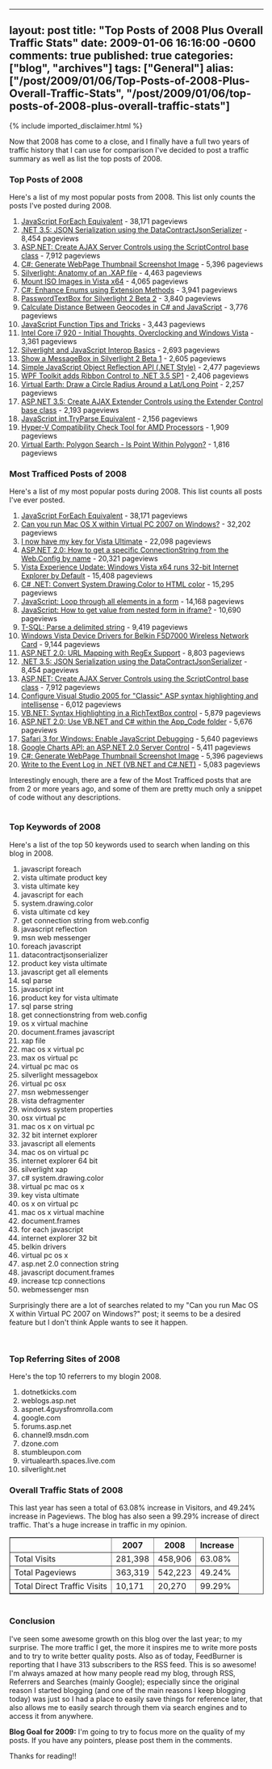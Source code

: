   ---
  layout: post
  title: "Top Posts of 2008 Plus Overall Traffic Stats"
  date: 2009-01-06 16:16:00 -0600
  comments: true
  published: true
  categories: ["blog", "archives"]
  tags: ["General"]
  alias: ["/post/2009/01/06/Top-Posts-of-2008-Plus-Overall-Traffic-Stats", "/post/2009/01/06/top-posts-of-2008-plus-overall-traffic-stats"]
  ---
<!-- more -->
{% include imported_disclaimer.html %}
<p>
Now that 2008 has come to a close, and I finally have a full two years of traffic history that I can use for comparison I&#39;ve decided to post a traffic summary as well as list the top posts of 2008.
</p>
<h3>Top Posts of 2008</h3>
<p>
Here&#39;s a list of my most popular posts from 2008. This list only counts the posts I&#39;ve posted during 2008.
</p>
<ol>
	<li><a href="/post.aspx?id=f0843935-2753-4621-b521-7d41a180c28f">JavaScript ForEach Equivalent</a> - 38,171 pageviews</li>
	<li><a href="/post.aspx?id=5ad641db-7f0e-499c-a653-e388b441caf9">.NET 3.5: JSON Serialization using the DataContractJsonSerializer</a> - 8,454 pageviews</li>
	<li><a href="/post.aspx?id=e78fc882-c172-46bd-ac8c-3a8d5ea56b14">ASP.NET: Create AJAX Server Controls using the ScriptControl base class</a> - 7,912 pageviews</li>
	<li><a href="/post.aspx?id=2a628f30-fe83-4e44-a34b-f31be76d1b4f">C#: Generate WebPage Thumbnail Screenshot Image</a> - 5,396 pageviews</li>
	<li><a href="/post.aspx?id=96ea5cad-e161-4bbb-b90a-12522b711312">Silverlight: Anatomy of an .XAP file</a> - 4,463 pageviews</li>
	<li><a href="/post.aspx?id=b62b14ef-179a-4c1b-ba5e-dc58d3c80584">Mount ISO Images in Vista x64</a> - 4,065 pageviews</li>
	<li><a href="/post.aspx?id=4bc01ef2-0463-4739-aa4d-bfe73c7a00bb">C#: Enhance Enums using Extension Methods</a> - 3,941 pageviews</li>
	<li><a href="/post.aspx?id=6dcdf7a5-de21-4639-8002-8955ea7e7674">PasswordTextBox for Silverlight 2 Beta 2</a> - 3,840 pageviews</li>
	<li><a href="/post.aspx?id=3bd04a2e-7df6-48d5-a359-1cbc3764889e">Calculate Distance Between Geocodes in C# and JavaScript</a> - 3,776 pageviews</li>
	<li><a href="/post.aspx?id=7847c5f4-64eb-4ca3-9c15-9992806d9aa2">JavaScript Function Tips and Tricks</a> - 3,443 pageviews</li>
	<li><a href="/post.aspx?id=84cffaa2-1856-4b3d-b7fc-5c74126bd318">Intel Core i7 920 - Initial Thoughts, Overclocking and Windows Vista</a> - 3,361 pageviews</li>
	<li><a href="/post.aspx?id=8d7249a9-22fa-4075-af7b-d0de77c02cbf">Silverlight and JavaScript Interop Basics</a> - 2,693 pageviews</li>
	<li><a href="/post.aspx?id=ae6cc53b-9e51-4355-a682-a6466af963cf">Show a MessageBox in Silverlight 2 Beta 1</a> - 2,605 pageviews</li>
	<li><a href="/post.aspx?id=591b5d4e-b2a6-4b3b-a613-0bcc74f35219">Simple JavaScript Object Reflection API (.NET Style)</a> - 2,477 pageviews</li>
	<li><a href="/post.aspx?id=195a44a8-f7ab-4fb0-8038-e88e67b3c10c">WPF Toolkit adds Ribbon Control to .NET 3.5 SP1</a> - 2,406 pageviews<br />
	</li>
	<li><a href="/post.aspx?id=1e2824a0-3bef-4707-8f18-a624ad784432">Virtual Earth: Draw a Circle Radius Around a Lat/Long Point</a> - 2,257 pageviews</li>
	<li><a href="/post.aspx?id=ba924765-2328-4995-a254-6a88d4e4ac11">ASP.NET 3.5: Create AJAX Extender Controls using the Extender Control base class</a> - 2,193 pageviews</li>
	<li><a href="/post.aspx?id=51e7a0ad-809c-40eb-8b8a-50bf49848a43">JavaScript int.TryParse Equivalent</a> - 2,156 pageviews</li>
	<li><a href="/post.aspx?id=34bdeb30-4c2c-4b41-81fa-e2e3981d3461">Hyper-V Compatibility Check Tool for AMD Processors</a> - 1,909 pageviews</li>
	<li><a href="/post.aspx?id=57e3e956-a3cd-445f-8445-48bee9c14494">Virtual Earth: Polygon Search - Is Point Within Polygon?</a> - 1,816 pageviews</li>
</ol>
<h3>Most Trafficed Posts of 2008 </h3>
<p>
Here&#39;s a list of my most popular posts during 2008. This list counts all posts I&#39;ve ever posted.
</p>
<ol>
	<li><a href="/post.aspx?id=f0843935-2753-4621-b521-7d41a180c28f">JavaScript ForEach Equivalent</a> - 38,171 pageviews&nbsp;</li>
	<li><a href="/post.aspx?id=74349c15-05f9-46b7-a16c-5cefa0d1c64f">Can you run Mac OS X within Virtual PC 2007 on Windows?</a> - 32,202 pageviews</li>
	<li><a href="/post.aspx?id=4c03ec73-56af-46db-9ece-22f0af16d566">I now have my key for Vista Ultimate</a> - 22,098 pageviews</li>
	<li><a href="/post.aspx?id=fc854e6c-0c56-4265-977b-cf3e4e89ebd2">ASP.NET 2.0: How to get a specific ConnectionString from the Web.Config by name</a> - 20,321 pageviews</li>
	<li><a href="/post.aspx?id=a355a85d-e17e-425f-9600-cb7ceec16a6f">Vista Experience Update: Windows Vista x64 runs 32-bit Internet Explorer by Default</a> - 15,408 pageviews</li>
	<li><a href="/post.aspx?id=6b4b3c76-4943-4038-8dc1-87501084a397">C# .NET: Convert System.Drawing.Color to HTML color</a> - 15,295 pageviews</li>
	<li><a href="/post.aspx?id=75287b5b-1d1f-47d1-a9ed-6d5c0eb4a545">JavaScript: Loop through all elements in a form</a> - 14,168 pageviews</li>
	<li><a href="/post.aspx?id=2326526f-7253-4770-8a9e-55287c29b30e">JavaScript: How to get value from nested form in iframe?</a> - 10,690 pageviews</li>
	<li><a href="/post.aspx?id=4eaf5aa0-047d-49cd-a1ba-bca96f99e68d">T-SQL: Parse a delimited string</a> - 9,419 pageviews</li>
	<li><a href="/post.aspx?id=169e6628-9850-464d-b1e5-cef002568bcf">Windows Vista Device Drivers for Belkin F5D7000 Wireless Network Card</a> - 9,144 pageviews</li>
	<li><a href="/post.aspx?id=21c6af9f-f2b6-47a0-9749-c3731c41d475">ASP.NET 2.0: URL Mapping with RegEx Support</a> - 8,803 pageviews</li>
	<li><a href="/post.aspx?id=5ad641db-7f0e-499c-a653-e388b441caf9">.NET 3.5: JSON Serialization using the DataContractJsonSerializer</a> - 8,454 pageviews</li>
	<li><a href="/post.aspx?id=e78fc882-c172-46bd-ac8c-3a8d5ea56b14">ASP.NET: Create AJAX Server Controls using the ScriptControl base class</a> - 7,912 pageviews</li>
	<li><a href="/post.aspx?id=b4619c83-9e85-4aa9-9c27-b224eb23efef">Configure Visual Studio 2005 for &quot;Classic&quot; ASP syntax highlighting and intellisense</a> - 6,012 pageviews</li>
	<li><a href="/post.aspx?id=e1906bcf-983b-4bac-ad1e-cc787ceb4fdd">VB.NET: Syntax Highlighting in a RichTextBox control</a> - 5,879 pageviews</li>
	<li><a href="/post.aspx?id=f31bec4c-4716-48fb-826b-ca5926e83c42">ASP.NET 2.0: Use VB.NET and C# within the App_Code folder</a> - 5,676 pageviews<br />
	</li>
	<li><a href="/post.aspx?id=7850f65e-8f57-4877-8ddf-f79e0d7a76b4">Safari 3 for Windows: Enable JavaScript Debugging</a> - 5,640 pageviews</li>
	<li><a href="/post.aspx?id=de36b5e8-c030-40ec-8e24-3e458da8340b">Google Charts API: an ASP.NET 2.0 Server Control</a> - 5,411 pageviews</li>
	<li><a href="/post.aspx?id=2a628f30-fe83-4e44-a34b-f31be76d1b4f">C#: Generate WebPage Thumbnail Screenshot Image</a> - 5,396 pageviews</li>
	<li><a href="/post.aspx?id=e33bc9c0-b7d1-42f6-bbf7-15b97d1cce38">Write to the Event Log in .NET (VB.NET and C#.NET)</a> - 5,083 pageviews<br />
	</li>
</ol>
Interestingly enough, there are a few of the Most Trafficed posts that are from 2 or more years ago, and some of them are pretty much only a snippet of code without any descriptions.<br />
<br />
<h3>Top Keywords of 2008</h3>
<p>
Here&#39;s a list of the top 50 keywords used to search when landing on this blog in 2008. 
</p>
<ol>
	<li>javascript foreach</li>
	<li>vista ultimate product key</li>
	<li>vista ultimate key</li>
	<li>javascript for each</li>
	<li>system.drawing.color</li>
	<li>vista ultimate cd key</li>
	<li>get connection string from web.config</li>
	<li>javascript reflection</li>
	<li>msn web messenger</li>
	<li>foreach javascript</li>
	<li>datacontractjsonserializer</li>
	<li>product key vista ultimate</li>
	<li>javascript get all elements</li>
	<li>sql parse</li>
	<li>javascript int</li>
	<li>product key for vista ultimate</li>
	<li>sql parse string</li>
	<li>get connectionstring from web.config</li>
	<li>os x virtual machine</li>
	<li>document.frames javascript</li>
	<li>xap file</li>
	<li>mac os x virtual pc</li>
	<li>max os virtual pc</li>
	<li>virtual pc mac os</li>
	<li>silverlight messagebox</li>
	<li>virtual pc osx</li>
	<li>msn webmessenger</li>
	<li>vista defragmenter</li>
	<li>windows system properties</li>
	<li>osx virtual pc</li>
	<li>mac os x on virtual pc</li>
	<li>32 bit internet explorer</li>
	<li>javascript all elements</li>
	<li>mac os on virtual pc</li>
	<li>internet explorer 64 bit</li>
	<li>silverlight xap</li>
	<li>c# system.drawing.color</li>
	<li>virtual pc mac os x</li>
	<li>key vista ultimate</li>
	<li>os x on virtual pc</li>
	<li>mac os x virtual machine</li>
	<li>document.frames</li>
	<li>for each javascript</li>
	<li>internet explorer 32 bit</li>
	<li>belkin drivers</li>
	<li>virtual pc os x</li>
	<li>asp.net 2.0 connection string</li>
	<li>javascript document.frames</li>
	<li>increase tcp connections</li>
	<li>webmessenger msn</li>
</ol>
<p>
Surprisingly there are a lot of searches related to my &quot;Can you run Mac
OS X within Virtual PC 2007 on Windows?&quot; post; it seems to be a desired
feature but I don&#39;t think Apple wants to see it happen.
</p>
<p>
&nbsp;
</p>
<h3>Top Referring Sites of 2008</h3>
<p>
Here&#39;s the top 10 referrers to my blogin 2008.
</p>
<ol>
	<li>dotnetkicks.com</li>
	<li>weblogs.asp.net</li>
	<li>aspnet.4guysfromrolla.com</li>
	<li>google.com</li>
	<li>forums.asp.net</li>
	<li>channel9.msdn.com</li>
	<li>dzone.com</li>
	<li>stumbleupon.com</li>
	<li>virtualearth.spaces.live.com</li>
	<li>silverlight.net <br />
	</li>
</ol>
<h3>Overall Traffic Stats of 2008</h3>
<p>
This last year has seen a total of 63.08% increase in Visitors, and 49.24% increase in Pageviews. The blog has also seen a 99.29% increase of direct traffic.
That&#39;s a huge increase in traffic in my opinion. 
</p>
<p>
<table border="1">
	<tbody>
		<tr>
			<th>&nbsp;
			</th><th>2007</th>
			<th>2008</th>
			<th>Increase</th>
		</tr>
		<tr>
			<td>Total Visits</td>
			<td>281,398</td>
			<td>458,906</td>
			<td>63.08%</td>
		</tr>
		<tr>
			<td>Total Pageviews</td>
			<td>363,319</td>
			<td>
			542,223 
			</td>
			<td>49.24%</td>
		</tr>
		<tr>
			<td>Total Direct Traffic Visits</td>
			<td>10,171</td>
			<td>20,270</td>
			<td>99.29%</td>
		</tr>
	</tbody>
</table>
</p>
<h3><br />
Conclusion <br />
</h3>
<p>
I&#39;ve seen some awesome growth on this blog over the last year; to my surprise. The more traffic I get, the more it inspires me to write more posts and to try to write better quality posts. Also as of today, FeedBurner is reporting that I have 313 subscribers to the RSS feed. This is so awesome! I&#39;m always amazed at how many people read my blog, through RSS, Referrers and Searches (mainly Google); especially since the original reason I started blogging (and one of the main reasons I keep blogging today) was just so I had a place to easily save things for reference later, that also allows me to easily search through them via search engines and to access it from anywhere. 
</p>
<p>
<strong>Blog Goal for 2009:</strong> I&#39;m going to try to focus more on the quality of my posts. If you have any pointers, please post them in the comments.
</p>
<p>
Thanks for reading!!
</p>
